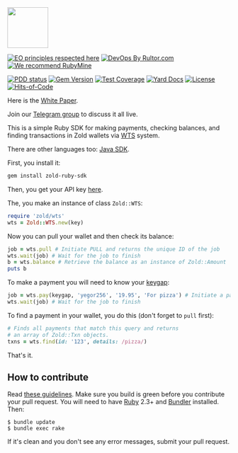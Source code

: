 <img src="https://www.zold.io/logo.svg" width="92px" height="92px"/>

[![EO principles respected here](http://www.elegantobjects.org/badge.svg)](http://www.elegantobjects.org)
[![DevOps By Rultor.com](http://www.rultor.com/b/yegor256/zold)](http://www.rultor.com/p/yegor256/zold)
[![We recommend RubyMine](http://www.elegantobjects.org/rubymine.svg)](https://www.jetbrains.com/ruby/)

[![PDD status](http://www.0pdd.com/svg?name=zold-io/zold-ruby-sdk)](http://www.0pdd.com/p?name=zold-io/zold-ruby-sdk)
[![Gem Version](https://badge.fury.io/rb/zold-ruby-sdk.svg)](http://badge.fury.io/rb/zold-ruby-sdk)
[![Test Coverage](https://img.shields.io/codecov/c/github/zold-io/zold-ruby-sdk.svg)](https://codecov.io/github/zold-io/zold-ruby-sdk?branch=master)
[![Yard Docs](http://img.shields.io/badge/yard-docs-blue.svg)](http://rubydoc.info/github/zold-io/zold-ruby-sdk/master/frames)
[![License](https://img.shields.io/badge/license-MIT-green.svg)](https://github.com/yegor256/takes/blob/master/LICENSE.txt)
[![Hits-of-Code](https://hitsofcode.com/github/zold-io/zold-score)](https://hitsofcode.com/view/github/zold-io/zold-ruby-sdk)

Here is the [White Paper](https://papers.zold.io/wp.pdf).

Join our [Telegram group](https://t.me/zold_io) to discuss it all live.

This is a simple Ruby SDK for making payments, checking balances, and finding transactions in
Zold wallets via [WTS](https://wts.zold.io) system.

There are other languages too: [Java SDK](https://github.com/amihaiemil/zold-java-client).

First, you install it:

```bash
gem install zold-ruby-sdk
```

Then, you get your API key [here](https://wts.zold.io/api).

The, you make an instance of class `Zold::WTS`:

```ruby
require 'zold/wts'
wts = Zold::WTS.new(key)
```

Now you can pull your wallet and then check its balance:

```ruby
job = wts.pull # Initiate PULL and returns the unique ID of the job
wts.wait(job) # Wait for the job to finish
b = wts.balance # Retrieve the balance as an instance of Zold::Amount
puts b
```

To make a payment you will need to know your
[keygap](https://blog.zold.io/2018/07/18/keygap.html):

```ruby
job = wts.pay(keygap, 'yegor256', '19.95', 'For pizza') # Initiate a payment request
wts.wait(job) # Wait for the job to finish
```

To find a payment in your wallet, you do this (don't forget to `pull` first):

```ruby
# Finds all payments that match this query and returns
# an array of Zold::Txn objects.
txns = wts.find(id: '123', details: /pizza/)
```

That's it.

## How to contribute

Read [these guidelines](https://www.yegor256.com/2014/04/15/github-guidelines.html).
Make sure you build is green before you contribute
your pull request. You will need to have [Ruby](https://www.ruby-lang.org/en/) 2.3+ and
[Bundler](https://bundler.io/) installed. Then:

```
$ bundle update
$ bundle exec rake
```

If it's clean and you don't see any error messages, submit your pull request.
